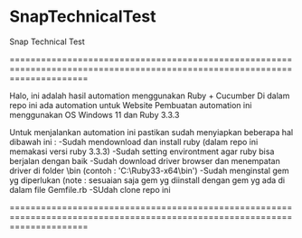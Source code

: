 # SnapTechnicalTest
Snap Technical Test

===========================================================================================================================

Halo, ini adalah hasil automation menggunakan Ruby + Cucumber
Di dalam repo ini ada automation untuk Website
Pembuatan automation ini menggunakan OS Windows 11 dan Ruby 3.3.3

Untuk menjalankan automation ini pastikan sudah menyiapkan beberapa hal dibawah ini :
-Sudah mendownload dan install ruby (dalam repo ini memakasi versi ruby 3.3.3)
-Sudah setting environtment agar ruby bisa berjalan dengan baik
-Sudah download driver browser dan menempatan driver di folder \bin (contoh : 'C:\Ruby33-x64\bin')
-Sudah menginstal gem yg diperlukan (note : sesuaian saja gem yg diinstall dengan gem yg ada di dalam file Gemfile.rb
-SUdah clone repo ini

===========================================================================================================================

